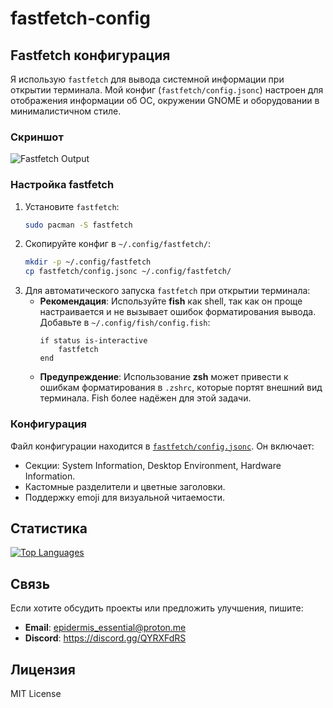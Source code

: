 # fastfetch-config

## Fastfetch конфигурация
Я использую `fastfetch` для вывода системной информации при открытии терминала. Мой конфиг (`fastfetch/config.jsonc`) настроен для отображения информации об ОС, окружении GNOME и оборудовании в минималистичном стиле.

### Скриншот
![Fastfetch Output](https://media.discordapp.net/attachments/1420790405242556522/1421000538828570745/image.png?ex=68d77161&is=68d61fe1&hm=b0ef89be32064ed8f57a0235893e919106d16d77f8d469db232c3cfb056aa953&=&format=webp&quality=lossless)

### Настройка fastfetch
1. Установите `fastfetch`:
   ```bash
   sudo pacman -S fastfetch
   ```
2. Скопируйте конфиг в `~/.config/fastfetch/`:
   ```bash
   mkdir -p ~/.config/fastfetch
   cp fastfetch/config.jsonc ~/.config/fastfetch/
   ```
3. Для автоматического запуска `fastfetch` при открытии терминала:
   - **Рекомендация**: Используйте **fish** как shell, так как он проще настраивается и не вызывает ошибок форматирования вывода. Добавьте в `~/.config/fish/config.fish`:
     ```fish
     if status is-interactive
         fastfetch
     end
     ```
   - **Предупреждение**: Использование **zsh** может привести к ошибкам форматирования в `.zshrc`, которые портят внешний вид терминала. Fish более надёжен для этой задачи.

### Конфигурация
Файл конфигурации находится в [`fastfetch/config.jsonc`](./fastfetch/config.jsonc). Он включает:
- Секции: System Information, Desktop Environment, Hardware Information.
- Кастомные разделители и цветные заголовки.
- Поддержку emoji для визуальной читаемости.

## Статистика
[![Top Languages](https://github-readme-stats.vercel.app/api/top-langs/?username=kabanbtw&layout=compact)](https://github.com/anuraghazra/github-readme-stats)

## Связь
Если хотите обсудить проекты или предложить улучшения, пишите:
- **Email**: epidermis_essential@proton.me
- **Discord**: https://discord.gg/QYRXFdRS

## Лицензия
MIT License
